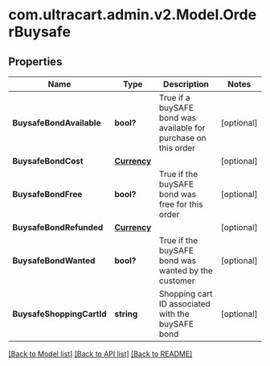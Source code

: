 # com.ultracart.admin.v2.Model.OrderBuysafe
## Properties

Name | Type | Description | Notes
------------ | ------------- | ------------- | -------------
**BuysafeBondAvailable** | **bool?** | True if a buySAFE bond was available for purchase on this order | [optional] 
**BuysafeBondCost** | [**Currency**](Currency.md) |  | [optional] 
**BuysafeBondFree** | **bool?** | True if the buySAFE bond was free for this order | [optional] 
**BuysafeBondRefunded** | [**Currency**](Currency.md) |  | [optional] 
**BuysafeBondWanted** | **bool?** | True if the buySAFE bond was wanted by the customer | [optional] 
**BuysafeShoppingCartId** | **string** | Shopping cart ID associated with the buySAFE bond | [optional] 

[[Back to Model list]](../README.md#documentation-for-models) [[Back to API list]](../README.md#documentation-for-api-endpoints) [[Back to README]](../README.md)

